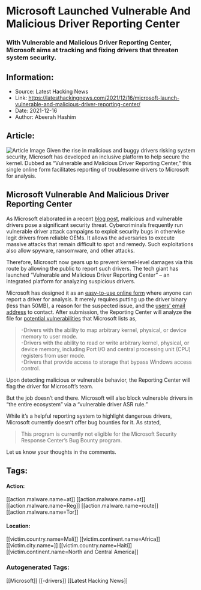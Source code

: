 # Microsoft Launched Vulnerable And Malicious Driver Reporting Center
### With Vulnerable and Malicious Driver Reporting Center, Microsoft aims at tracking and fixing drivers that threaten system security.

## Information:
+ Source: Latest Hacking News
+ Link: https://latesthackingnews.com/2021/12/16/microsoft-launch-vulnerable-and-malicious-driver-reporting-center/
+ Date: 2021-12-16
+ Author: Abeerah Hashim


## Article:
![Article Image](https://latesthackingnews.com/wp-content/uploads/2019/01/Microsoft-pulled-January-2019-updates.jpg)
 Given the rise in malicious and buggy drivers risking system security, Microsoft has developed an inclusive platform to help secure the kernel. Dubbed as “Vulnerable and Malicious Driver Reporting Center,” this single online form facilitates reporting of troublesome drivers to Microsoft for analysis.

 Microsoft Vulnerable And Malicious Driver Reporting Center
----------------------------------------------------------

 As Microsoft elaborated in a recent [blog post](https://www.microsoft.com/security/blog/2021/12/08/improve-kernel-security-with-the-new-microsoft-vulnerable-and-malicious-driver-reporting-center/), malicious and vulnerable drivers pose a significant security threat. Cybercriminals frequently run vulnerable driver attack campaigns to exploit security bugs in otherwise legit drivers from reliable OEMs. It allows the adversaries to execute massive attacks that remain difficult to spot and remedy. Such exploitations also allow spyware, ransomware, and other attacks.

 Therefore, Microsoft now gears up to prevent kernel-level damages via this route by allowing the public to report such drivers. The tech giant has launched “Vulnerable and Malicious Driver Reporting Center” – an integrated platform for analyzing suspicious drivers.

 Microsoft has designed it as an [easy-to-use online form](https://www.microsoft.com/en-us/wdsi/driversubmission) where anyone can report a driver for analysis. It merely requires putting up the driver binary (less than 50MB), a reason for the suspected issue, and the [users’ email address](https://latesthackingnews.com/2020/11/27/xbox-subdomain-vulnerability-exposed-users-email-addresses/) to contact. After submission, the Reporting Center will analyze the file for [potential vulnerabilities](https://latesthackingnews.com/2021/08/22/seopress-wordpress-plugin-vulnerability-potentially-risked-over-100k-sites/) that Microsoft lists as,

 
> -Drivers with the ability to map arbitrary kernel, physical, or device memory to user mode.  
>  -Drivers with the ability to read or write arbitrary kernel, physical, or device memory, including Port I/O and central processing unit (CPU) registers from user mode.  
>  -Drivers that provide access to storage that bypass Windows access control.
> 
> 

 Upon detecting malicious or vulnerable behavior, the Reporting Center will flag the driver for Microsoft’s team.

 But the job doesn’t end there. Microsoft will also block vulnerable drivers in “the entire ecosystem” via a “vulnerable driver ASR rule.”

 While it’s a helpful reporting system to highlight dangerous drivers, Microsoft currently doesn’t offer bug bounties for it. As stated,

 
> This program is currently not eligible for the Microsoft Security Response Center’s Bug Bounty program.
> 
> 

 Let us know your thoughts in the comments.

   


## Tags:

#### Action:
[[action.malware.name=at]] [[action.malware.name=at]] [[action.malware.name=Reg]] [[action.malware.name=route]] [[action.malware.name=Tor]]

#### Location:
[[victim.country.name=Mali]] [[victim.continent.name=Africa]] [[victim.city.name=]] [[victim.country.name=Haiti]] [[victim.continent.name=North and Central America]]

### Autogenerated Tags:
[[Microsoft]] [[-drivers]] [[Latest Hacking News]]

